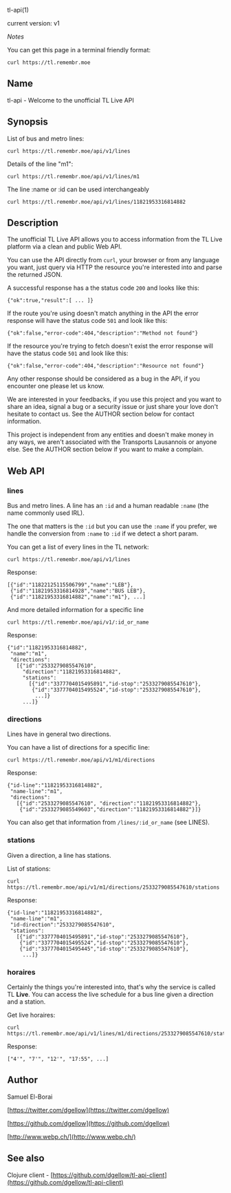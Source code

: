 tl-api(1)

current version: v1

_Notes_

You can get this page in a terminal friendly format:
```
curl https://tl.remembr.moe
```

## Name

tl-api - Welcome to the unofficial TL Live API

## Synopsis

List of bus and metro lines:

```
curl https://tl.remembr.moe/api/v1/lines
```

Details of the line "m1":

```
curl https://tl.remembr.moe/api/v1/lines/m1
```

The line :name or :id can be used interchangeably

```
curl https://tl.remembr.moe/api/v1/lines/11821953316814882
```

## Description

The unofficial TL Live API allows you to access information from the
TL Live platform via a clean and public Web API.

You can use the API directly from `curl`, your browser or from any
language you want, just query via HTTP the resource you're interested
into and parse the returned JSON.

A successful response has a the status code `200` and looks like this:

```
{"ok":true,"result":[ ... ]}
```

If the route you're using doesn't match anything in the API the error
response will have the status code `501` and look like this:

```
{"ok":false,"error-code":404,"description":"Method not found"}
```

If the resource you're trying to fetch doesn't exist the error
response will have the status code `501` and look like this:

```
{"ok":false,"error-code":404,"description":"Resource not found"}
```

Any other response should be considered as a bug in the API, if you
encounter one please let us know.

We are interested in your feedbacks, if you use this project and you
want to share an idea, signal a bug or a security issue or just share
your love don't hesitate to contact us. See the AUTHOR section below
for contact information.

This project is independent from any entities and doesn't make money
in any ways, we aren't associated with the Transports Lausannois or
anyone else. See the AUTHOR section below if you want to make a
complain.

## Web API
### lines

Bus and metro lines.  A line has an `:id` and a human readable `:name`
(the name commonly used IRL).

The one that matters is the `:id` but you can use the `:name` if you
prefer, we handle the conversion from `:name` to `:id` if we detect
a short param.

You can get a list of every lines in the TL network:

```
curl https://tl.remembr.moe/api/v1/lines
```

Response:

```
[{"id":"11822125115506799","name":"LEB"},
 {"id":"11821953316814928","name":"BUS LEB"},
 {"id":"11821953316814882","name":"m1"}, ...]
```

And more detailed information for a specific line

```
curl https://tl.remembr.moe/api/v1/:id_or_name
```

Response:

```
{"id":"11821953316814882",
 "name":"m1",
 "directions":
   [{"id":"2533279085547610",
     "direction":"11821953316814882",
     "stations":
       [{"id":"3377704015495891","id-stop":"2533279085547610"},
        {"id":"3377704015495524","id-stop":"2533279085547610"},
         ...]}
     ...]}
```

### directions

Lines have in general two directions.

You can have a list of directions for a specific line:

```
curl https://tl.remembr.moe/api/v1/m1/directions
```

Response:

```
{"id-line":"11821953316814882",
 "name-line":"m1",
 "directions":
   [{"id":"2533279085547610", "direction":"11821953316814882"},
    {"id":"2533279085549603","direction":"11821953316814882"}]}
```

You can also get that information from `/lines/:id_or_name` (see LINES).

### stations

Given a direction, a line has stations.

List of stations:

```
curl https://tl.remembr.moe/api/v1/m1/directions/2533279085547610/stations
```

Response:

```
{"id-line":"11821953316814882",
 "name-line":"m1",
 "id-direction":"2533279085547610",
 "stations":
   [{"id":"3377704015495891","id-stop":"2533279085547610"},
    {"id":"3377704015495524","id-stop":"2533279085547610"},
    {"id":"3377704015495445","id-stop":"2533279085547610"},
     ...]}
```

### horaires

Certainly the things you're interested into, that's why the service is
called TL **Live**.  You can access the live schedule for a bus line
given a direction and a station.

Get live horaires:

```
curl https://tl.remembr.moe/api/v1/lines/m1/directions/2533279085547610/stations/3377704015495719/horaires
```

Response:

```
["4'", "7'", "12'", "17:55", ...]
```

## Author

Samuel El-Borai

[https://twitter.com/dgellow](https://twitter.com/dgellow)

[https://github.com/dgellow](https://github.com/dgellow)

[http://www.webp.ch/](http://www.webp.ch/)

## See also

Clojure client - [https://github.com/dgellow/tl-api-client](https://github.com/dgellow/tl-api-client)
